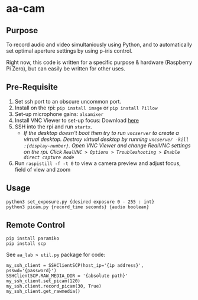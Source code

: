 # aa-cam

## Purpose

To record audio and video simultaniously using Python, and to automatically set optimal aperture settings by using p-iris control.  

Right now, this code is written for a specific purpose & hardware (Raspberry Pi Zero), but can easily be written for other uses.

## Pre-Requisite

1. Set ssh port to an obscure uncommon port.
2. Install on the rpi: `pip install image` or `pip install Pillow`
3. Set-up microphone gains: `alsamixer`
4. Install VNC Viewer to set-up focus: Download [here](https://www.realvnc.com/en/connect/download/viewer/)
5. SSH into the rpi and run `startx`.   
    - _If the desktop doesn't boot then try to run `vncserver` to create a virtual desktop. Destroy virtual desktop by running `vncserver -kill :{display-number}`. Open VNC Viewer and change RealVNC settings on the rpi. Click `RealVNC > Options > Troubleshooting > Enable direct capture mode`_
8. Run `raspistill -f -t 0` to view a camera preview and adjust focus, field of view and zoom

## Usage

```
python3 set_exposure.py {desired exposure 0 - 255 : int}
python3 picam.py {record_time seconds} {audio boolean}
```

## Remote Control

```
pip install paramiko
pip install scp
```
See `aa_lab > util.py` package for code:  
```
my_ssh_client = SSHClientSCP(host_ip='{ip address}', psswd='{password}')
SSHClientSCP.RAW_MEDIA_DIR = '{absolute path}'
my_ssh_client.set_picam(120)
my_ssh.client.record_picam(30, True)
my_ssh_client.get_rawmedia()
```
